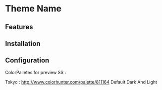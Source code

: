 # Theme Name

## Features

## Installation

## Configuration

ColorPalletes for preview SS :

Tokyo : http://www.colorhunter.com/palette/811164
Default Dark And Light
